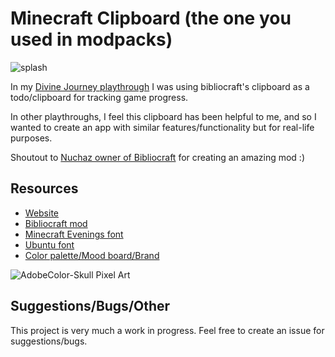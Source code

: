 # Minecraft Clipboard (the one you used in modpacks)

![splash](https://user-images.githubusercontent.com/13138738/209840593-be6280b3-2e22-4969-ac41-d78cff8946df.jpg)

In my [Divine Journey playthrough](https://www.youtube.com/playlist?list=PLuQYSHROG2XpD93CX9dB8SJw_VaSTLJpr) I was using bibliocraft's clipboard as a todo/clipboard for tracking game progress.

In other playthroughs, I feel this clipboard has been helpful to me, and so I wanted to create an app with similar features/functionality but for real-life purposes.

Shoutout to [Nuchaz owner of Bibliocraft](https://www.curseforge.com/minecraft/mc-mods/bibliocraft) for creating an amazing mod :)

## Resources

- [Website](http://minecraftclipboard.com/)
- [Bibliocraft mod](https://www.curseforge.com/minecraft/mc-mods/bibliocraft)
- [Minecraft Evenings font](https://www.fontspace.com/minecraft-evenings-font-f17735)
- [Ubuntu font](https://fonts.google.com/specimen/Ubuntu)
- [Color palette/Mood board/Brand](https://stock.adobe.com/460153044/)

![AdobeColor-Skull Pixel Art](https://user-images.githubusercontent.com/13138738/209447102-d1c679a0-a169-42ce-a3ea-ac320d576726.jpeg)

## Suggestions/Bugs/Other 

This project is very much a work in progress. Feel free to create an issue for suggestions/bugs.
